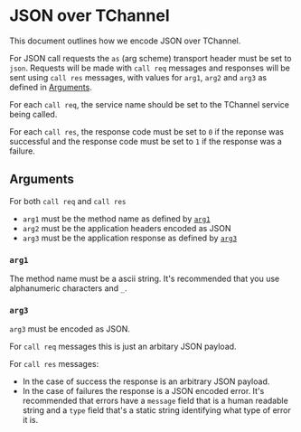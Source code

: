 # JSON over TChannel

This document outlines how we encode JSON over TChannel.

For JSON call requests the `as` (arg scheme) transport header must be set to
`json`. Requests will be made with `call req` messages and responses will be
sent using `call res` messages, with values for `arg1`, `arg2` and `arg3` as
defined in [Arguments][].

For each `call req`, the service name should be set to the TChannel service
being called.

For each `call res`, the response code must be set to `0` if the reponse was
successful and the response code must be set to `1` if the response was a
failure.

## Arguments

For both `call req` and `call res`

- `arg1` must be the method name as defined by [`arg1`][]
- `arg2` must be the application headers encoded as JSON
- `arg3` must be the application response as defined by [`arg3`][]

### `arg1`

The method name must be a ascii string. It's recommended that you use
alphanumeric characters and `_`.

### `arg3`

`arg3` must be encoded as JSON.

For `call req` messages this is just an arbitary JSON payload.

For `call res` messages:

- In the case of success the response is an arbitrary JSON payload.
- In the case of failures the response is a JSON encoded error. It's
  recommended that errors have a `message` field that is a human readable
  string and a `type` field that's a static string identifying what type of
  error it is.

[Arguments]: #arguments
[`arg1`]: #arg1
[`arg3`]: #arg3
